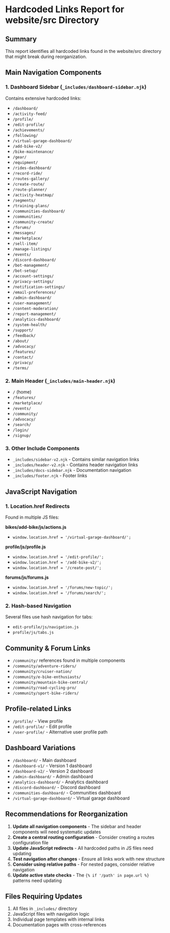# Hardcoded Links Report for website/src Directory

## Summary
This report identifies all hardcoded links found in the website/src directory that might break during reorganization.

## Main Navigation Components

### 1. Dashboard Sidebar (`_includes/dashboard-sidebar.njk`)
Contains extensive hardcoded links:
- `/dashboard/`
- `/activity-feed/`
- `/profile/`
- `/edit-profile/`
- `/achievements/`
- `/following/`
- `/virtual-garage-dashboard/`
- `/add-bike-v2/`
- `/bike-maintenance/`
- `/gear/`
- `/equipment/`
- `/rides-dashboard/`
- `/record-ride/`
- `/routes-gallery/`
- `/create-route/`
- `/route-planner/`
- `/activity-heatmap/`
- `/segments/`
- `/training-plans/`
- `/communities-dashboard/`
- `/communities/`
- `/community-create/`
- `/forums/`
- `/messages/`
- `/marketplace/`
- `/sell-item/`
- `/manage-listings/`
- `/events/`
- `/discord-dashboard/`
- `/bot-management/`
- `/bot-setup/`
- `/account-settings/`
- `/privacy-settings/`
- `/notification-settings/`
- `/email-preferences/`
- `/admin-dashboard/`
- `/user-management/`
- `/content-moderation/`
- `/report-management/`
- `/analytics-dashboard/`
- `/system-health/`
- `/support/`
- `/feedback/`
- `/about/`
- `/advocacy/`
- `/features/`
- `/contact/`
- `/privacy/`
- `/terms/`

### 2. Main Header (`_includes/main-header.njk`)
- `/` (home)
- `/features/`
- `/marketplace/`
- `/events/`
- `/community/`
- `/advocacy/`
- `/search/`
- `/login/`
- `/signup/`

### 3. Other Include Components
- `_includes/sidebar-v2.njk` - Contains similar navigation links
- `_includes/header-v2.njk` - Contains header navigation links
- `_includes/docs-sidebar.njk` - Documentation navigation
- `_includes/footer.njk` - Footer links

## JavaScript Navigation

### 1. Location.href Redirects
Found in multiple JS files:

**bikes/add-bike/js/actions.js**
- `window.location.href = '/virtual-garage-dashboard/';`

**profile/js/profile.js**
- `window.location.href = '/edit-profile/';`
- `window.location.href = '/add-bike-v2/';`
- `window.location.href = '/create-post/';`

**forums/js/forums.js**
- `window.location.href = '/forums/new-topic/';`
- `window.location.href = '/forums/search/';`

### 2. Hash-based Navigation
Several files use hash navigation for tabs:
- `edit-profile/js/navigation.js`
- `profile/js/tabs.js`

## Community & Forum Links
- `/community/` references found in multiple components
- `/community/adventure-riders/`
- `/community/cruiser-nation/`
- `/community/e-bike-enthusiasts/`
- `/community/mountain-bike-central/`
- `/community/road-cycling-pro/`
- `/community/sport-bike-riders/`

## Profile-related Links
- `/profile/` - View profile
- `/edit-profile/` - Edit profile
- `/user-profile/` - Alternative user profile path

## Dashboard Variations
- `/dashboard/` - Main dashboard
- `/dashboard-v1/` - Version 1 dashboard
- `/dashboard-v2/` - Version 2 dashboard
- `/admin-dashboard/` - Admin dashboard
- `/analytics-dashboard/` - Analytics dashboard
- `/discord-dashboard/` - Discord dashboard
- `/communities-dashboard/` - Communities dashboard
- `/virtual-garage-dashboard/` - Virtual garage dashboard

## Recommendations for Reorganization

1. **Update all navigation components** - The sidebar and header components will need systematic updates
2. **Create a central routing configuration** - Consider creating a routes configuration file
3. **Update JavaScript redirects** - All hardcoded paths in JS files need updating
4. **Test navigation after changes** - Ensure all links work with new structure
5. **Consider using relative paths** - For nested pages, consider relative navigation
6. **Update active state checks** - The `{% if '/path' in page.url %}` patterns need updating

## Files Requiring Updates
1. All files in `_includes/` directory
2. JavaScript files with navigation logic
3. Individual page templates with internal links
4. Documentation pages with cross-references